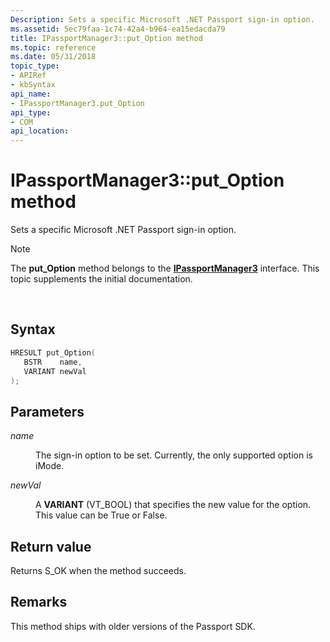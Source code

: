 ```yaml
---
Description: Sets a specific Microsoft .NET Passport sign-in option.
ms.assetid: 5ec79faa-1c74-42a4-b964-ea15edacda79
title: IPassportManager3::put_Option method
ms.topic: reference
ms.date: 05/31/2018
topic_type: 
- APIRef
- kbSyntax
api_name: 
- IPassportManager3.put_Option
api_type: 
- COM
api_location: 
---
```


# IPassportManager3::put\_Option method

Sets a specific Microsoft .NET Passport sign-in option.

> [!Note]  
> The **put\_Option** method belongs to the [**IPassportManager3**](/previous-versions/ms817681(v=msdn.10)) interface. This topic supplements the initial documentation.

 

## Syntax


```C++
HRESULT put_Option(
   BSTR    name,
   VARIANT newVal
);
```



## Parameters

<dl> <dt>

*name* 
</dt> <dd>

The sign-in option to be set. Currently, the only supported option is iMode.

</dd> <dt>

*newVal* 
</dt> <dd>

A **VARIANT** (VT\_BOOL) that specifies the new value for the option. This value can be True or False.

</dd> </dl>

## Return value

Returns S\_OK when the method succeeds.

## Remarks

This method ships with older versions of the Passport SDK.

 

 